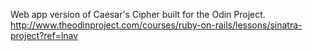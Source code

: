 Web app version of Caesar's Cipher built for the Odin Project.
http://www.theodinproject.com/courses/ruby-on-rails/lessons/sinatra-project?ref=lnav
